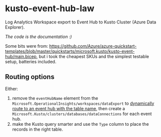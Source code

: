 # kusto-event-hub-law

Log Analytics Workspace export to Event Hub to Kusto Cluster (Azure Data Explorer).

*The code is the documentation :)*

Some bits were from: https://github.com/Azure/azure-quickstart-templates/blob/master/quickstarts/microsoft.kusto/kusto-event-hub/main.bicep, but i took the cheapest SKUs and the simplest testable setup, batteries included.

## Routing options

Either:

1. remove the `eventHubName` element from the `Microsoft.OperationalInsights/workspaces/dataExport` to [dynamically route to an event hub with the table name](https://learn.microsoft.com/en-us/azure/azure-monitor/logs/logs-data-export?tabs=portal#event-hubs), then create a `Microsoft.Kusto/clusters/databases/dataConnections` for each event hub.
1. make the Kusto query smarter and use the `Type` column to place the records in the right table.